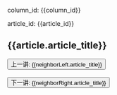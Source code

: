 <p>column_id: {{column_id}}</p>
<p>article_id: {{article_id}}</p>

<h2>{{article.article_title}}</h2>
<div v-html="article.article_content"></div>
<div>
  <button @click="jump(neighborLeft.id, 'prev')">上一讲: {{neighborLeft.article_title}}</button>
  <br />
  <br />
  <button @click="jump(neighborRight.id, 'next')">下一讲: {{neighborRight.article_title}}</button>
</div>

<script setup>
import { ref, computed, onMounted } from 'vue'
import { useRoute, useRouter } from 'vue-router'
import axios from 'axios'

const route = useRoute()
const router = useRouter()
const articles = ref([])
const article = ref({})
const neighborLeft = computed(() => {
  return article.value?.neighbors?.left || {}
})
const neighborRight = computed(() => {
  return article.value?.neighbors?.right || {}
})

// console.log(axios)
// console.log(route)

const { column_id, article_id } = route.query

function getArticles(column_id) {
  return new Promise((resolve, reject) => {
    const baseUrl = window.location.protocol + '//' + window.location.host + '/study'
    axios({
      url: `${baseUrl}/geektime/column/list/${column_id}.json`,
      method: 'GET'
    }).then(res => {
      console.log('axios then:', res)
      const { status, data } = res
      if (status === 200) {
        resolve(data)
      } else {
        alert('axios status: ' + status)
        reject(res)
      }
    }).catch(err => {
      console.error('axios catch:', err)
      alert('catch error: ' + err.message)
      reject(err)
    })
  })
}

function getArticleById(article_id) {
  return articles.value.find(item => +item.article_id === +article_id)
}

function jump(article_id, action) {
  if (!article_id) {
    if (action === 'prev') {
      alert('已经是第一讲')
    } else if (action === 'next') {
      alert('已经是最后一讲')
    }
    return
  }

  article.value = getArticleById(article_id)

  // window.scroll({
  //   top: 0,
  //   behavior: 'smooth'
  // })
  // window.scrollTo({
  //   top: 0,
  //   behavior: 'smooth'
  // })

  router.replace({
    path: '/geektime/column/article',
    query: {
      column_id,
      article_id
    }
  })
  // window.location.href = `./article.html?column_id=${column_id}&article_id=${article_id}`
}

// async function init() {
//   articles.value = await getArticles(column_id)
//   article.value = getArticleById(article_id)
//   console.log(article.value)
// }
// init()

onMounted(async () => {
  articles.value = await getArticles(column_id)
  article.value = getArticleById(article_id)
  console.log(article.value)
})
</script>
